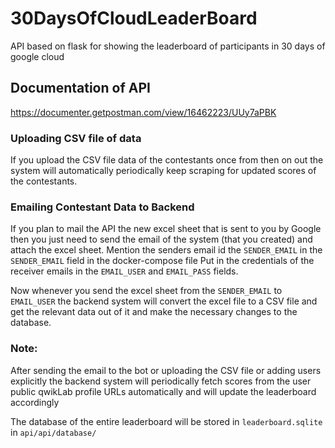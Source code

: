 # 30DaysOfCloudLeaderBoard

API based on flask for showing the leaderboard of participants in 30 days of google cloud

## Documentation of API
https://documenter.getpostman.com/view/16462223/UUy7aPBK

### Uploading CSV file of data
If you upload the CSV file data of the contestants once from then on out the system will automatically periodically keep scraping for updated scores of the contestants.<br>

### Emailing Contestant Data to Backend
If you plan to mail the API the new excel sheet that is sent to you by Google then you just need to send the email of the system (that you created) and attach the excel sheet. 
Mention the senders email id the ```SENDER_EMAIL``` in the ```SENDER_EMAIL``` field in the docker-compose file
Put in the credentials of the receiver emails in the ```EMAIL_USER``` and ```EMAIL_PASS``` fields. 

Now whenever you send the excel sheet from the ```SENDER_EMAIL``` to ```EMAIL_USER``` the backend system will convert the excel file to a CSV file and get the relevant data out of it and make the necessary changes to the database.

### Note: 
After sending the email to the bot or uploading the CSV file or adding users explicitly the backend system will periodically fetch scores from the user public qwikLab profile URLs automatically and will update the leaderboard accordingly


The database of the entire leaderboard will be stored in ```leaderboard.sqlite``` in ```api/api/database/```
